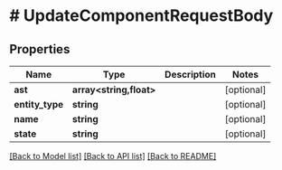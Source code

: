 # # UpdateComponentRequestBody

## Properties

Name | Type | Description | Notes
------------ | ------------- | ------------- | -------------
**ast** | **array<string,float>** |  | [optional]
**entity_type** | **string** |  | [optional]
**name** | **string** |  | [optional]
**state** | **string** |  | [optional]

[[Back to Model list]](../../README.md#models) [[Back to API list]](../../README.md#endpoints) [[Back to README]](../../README.md)
